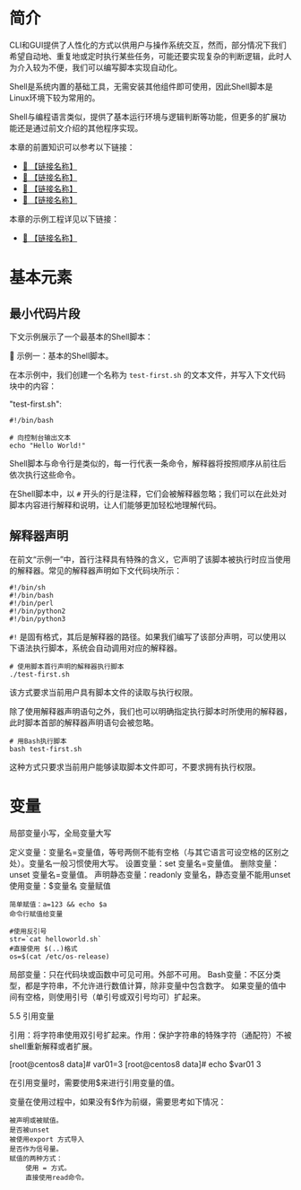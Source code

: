 # 简介
CLI和GUI提供了人性化的方式以供用户与操作系统交互，然而，部分情况下我们希望自动地、重复地或定时执行某些任务，可能还要实现复杂的判断逻辑，此时人为介入较为不便，我们可以编写脚本实现自动化。

Shell是系统内置的基础工具，无需安装其他组件即可使用，因此Shell脚本是Linux环境下较为常用的。

Shell与编程语言类似，提供了基本运行环境与逻辑判断等功能，但更多的扩展功能还是通过前文介绍的其他程序实现。

本章的前置知识可以参考以下链接：

- [🧭 【链接名称】](../../02_基础应用/02_终端体验.md)
- [🧭 【链接名称】](../../03_高级特性/01_进阶技巧.md#管道符)
- [🧭 【链接名称】](../../03_高级特性/01_进阶技巧.md#重定向)
- [🧭 【链接名称】](../../03_高级特性/01_进阶技巧.md#shell工具)

本章的示例工程详见以下链接：

- [🔗 【链接名称】](【链接地址】)


# 基本元素
## 最小代码片段
下文示例展示了一个最基本的Shell脚本：

🔴 示例一：基本的Shell脚本。

在本示例中，我们创建一个名称为 `test-first.sh` 的文本文件，并写入下文代码块中的内容：

"test-first.sh":

```shell
#!/bin/bash

# 向控制台输出文本
echo "Hello World!"
```

Shell脚本与命令行是类似的，每一行代表一条命令，解释器将按照顺序从前往后依次执行这些命令。

在Shell脚本中，以 `#` 开头的行是注释，它们会被解释器忽略；我们可以在此处对脚本内容进行解释和说明，让人们能够更加轻松地理解代码。

## 解释器声明
在前文“示例一”中，首行注释具有特殊的含义，它声明了该脚本被执行时应当使用的解释器。常见的解释器声明如下文代码块所示：

```text
#!/bin/sh
#!/bin/bash
#!/bin/perl
#!/bin/python2
#!/bin/python3
```

`#!` 是固有格式，其后是解释器的路径。如果我们编写了该部分声明，可以使用以下语法执行脚本，系统会自动调用对应的解释器。

```shell
# 使用脚本首行声明的解释器执行脚本
./test-first.sh
```

该方式要求当前用户具有脚本文件的读取与执行权限。

除了使用解释器声明语句之外，我们也可以明确指定执行脚本时所使用的解释器，此时脚本首部的解释器声明语句会被忽略。

```shell
# 用Bash执行脚本
bash test-first.sh
```

这种方式只要求当前用户能够读取脚本文件即可，不要求拥有执行权限。


# 变量



局部变量小写，全局变量大写



定义变量：变量名=变量值，等号两侧不能有空格（与其它语言可设空格的区别之处）。变量名一般习惯使用大写。
设置变量：set 变量名=变量值。
删除变量：unset 变量名=变量值。
声明静态变量：readonly 变量名，静态变量不能用unset
使用变量：$变量名
变量赋值

    简单赋值：a=123 && echo $a
    命令行赋值给变量

    #使用反引号
    str=`cat helloworld.sh`
    #直接使用 $(..)格式
    os=$(cat /etc/os-release)

局部变量：只在代码块或函数中可见可用。外部不可用。
Bash变量：不区分类型，都是字符串，不允许进行数值计算，除非变量中包含数字。
如果变量的值中间有空格，则使用引号（单引号或双引号均可）扩起来。



5.5 引用变量

引用：将字符串使用双引号扩起来。作用：保护字符串的特殊字符（通配符）不被shell重新解释或者扩展。

[root@centos8 data]# var01=3
[root@centos8 data]# echo $var01
3

在引用变量时，需要使用$来进行引用变量的值。

变量在使用过程中，如果没有$作为前缀，需要思考如下情况：

    被声明或被赋值。
    是否被unset
    被使用export 方式导入
    是否作为信号量。
    赋值的两种方式：
        使用 = 方式。
        直接使用read命令。





<!-- 
14.2 read命令 -- 从控制台读取输入

参考：https://www.computerhope.com/unix/bash/read.htm

从屏幕标准输入中读取一行。默认情况下，read将换行符作视为行的结尾。

read [-ers] [-a array] [-d delim] [-i text] [-n nchars] [-N nchars]
     [-p prompt] [-t timeout] [-u fd] [name ...] [name2 ...]

在while循环中使用的 -r 则是直接使用原始的输入。例如

read -r name        # 读取控制台输入的name值

read -r age         # 读取控制前台输入的age值

14.3 declare命令 -- 声明shell变量

参考链接：https://www.computerhope.com/unix/bash/declare.htm

几个功能

    声明shell变量和函数
    设置属性
    显示值

语法：

declare [-a] [-A] [-f] [-F] [-g] [-i] [-l] [-n] [-r]
        [-t] [-u] [-x] [-p] [name[=value]] [name[=value]] ...

具体使用的例子：

# 数组声明中使用，可加速数组的操作速度
# shellcheck中也会无异常
declare -a arr[]=(...)
-->